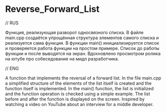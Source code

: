 # Reverse_Forward_List

// RUS

Функция, реализующая разворот односвязного списка. В файле main.cpp создаётся упрощённая структура элементов самого списка и реализуется сама функция. В функции main() инициализируется список и проверяется работа функции на простом примере. Список до работы функции и после выводятся на экран. Вдохновлено просмотром ролика на ютубе про собеседование на мидл разработчика.

// ENG

A function that implements the reversal of a forward list. In the file main.cpp a simplified structure of the elements of the list itself is created and the function itself is implemented. In the main() function, the list is initialized and the function operation is checked using a simple example. The list before and after the function is displayed on the screen. Inspired by watching a video on YouTube about an interview for a middle developer.
